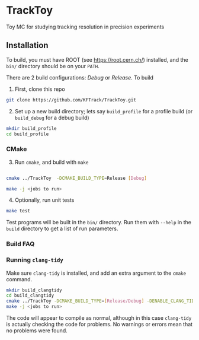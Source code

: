 # TrackToy
Toy MC for studying tracking resolution in precision experiments

## Installation

To build, you must have ROOT (see https://root.cern.ch/) installed, and the `bin/` directory should be on your `PATH`.


There are 2 build configurations: *Debug* or *Release*.  To build

1. First, clone this repo

```bash
git clone https://github.com/KFTrack/TrackToy.git
```

2. Set up a new build directory; lets say `build_profile` for a profile build (or `build_debug` for a debug build)
```bash
mkdir build_profile
cd build_profile

```

### CMake

3. Run `cmake`, and build with `make`

```bash

cmake ../TrackToy  -DCMAKE_BUILD_TYPE=Release [Debug]

make -j <jobs to run>
```
4. Optionally, run unit tests

```bash
make test
```

Test programs will be built in the `bin/` directory. Run them with `--help` in the `build` directory to get a list of run parameters.

### Build FAQ
### Running `clang-tidy`

Make sure `clang-tidy` is installed, and add an extra argument to the `cmake` command.

```bash
mkdir build_clangtidy
cd build_clangtidy
cmake ../TrackToy -DCMAKE_BUILD_TYPE=[Release/Debug] -DENABLE_CLANG_TIDY=ON
make -j <jobs to run>
```

The code will appear to compile as normal, although in this case `clang-tidy` is actually checking the code for problems. No warnings or errors mean that no problems were found.


